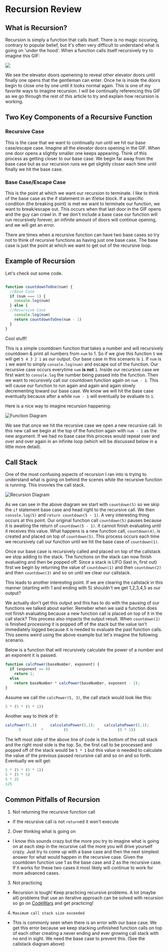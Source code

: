 # Recursion Review

## What is Recursion?

Recursion is simply a function that calls itself. There is no magic occuring, contrary to popular belief, but it's often very difficult to understand what is going on 'under the hood'. When a function calls itself recursively try to imagine this GIF:

![](https://lh6.googleusercontent.com/-BOYdZI6tT7Y/UJwzRKYdQNI/AAAAAAAC5js/Ltg-gd6SCQQ/photo.jpg)

We see the elevator doors openening to reveal other elevator doors until finally one opens that the gentleman can enter. Once he is inside the doors begin to close one by one until it looks normal again. This is one of my favorite ways to imagine recursion. I will be continually referencing this GIF as we go through the rest of this article to try and explain how recursion is working.

## Two Key Components of a Recursive Function

### Recursive Case

This is the case that we want to continually run until we hit our base case/escape case. Imagine all the elevator doors opening in the GIF. When one door opens a slightly smaller one keeps appearing. Think of this process as getting closer to our base case. We begin far away from the base case but as our recursion runs we get slightly closer each time until finally we hit the base case.

### Base Case/Escape Case

This is the point at which we want our recursion to terminate. I like to think of the base case as the if statement in an if/else block. If a specific condition (the breaking point) is met we want to terminate our function, we want to break/escape out. This occurs when that last door in the GIF opens and the guy can crawl in. If we don't include a base case our function will run recursively forever, an infinite amount of doors will continue opening, and we will get an error.

There are times when a recursive function can have two base cases so try not to think of recursive functions as having just one base case. The base case is just the point at which we want to get out of the recursive loop.

## Example of Recursion

Let's check out some code.

```js

function countdownToOne(num) {
  //Base Case
  if (num === 1) {
    console.log(num)
  } else {
  //Recursive Case
    console.log(num)
    return countdownToOne(num - 1)
  }
}

```

Cool stuff!

This is a simple countdown function that takes a number and will recursively countdown & print all numbers from ```num``` to 1. So if we give this function ```5``` we will get ```5 4 3 2 1``` as our output. Our base case in this scenario is ```1```. If ```num``` is ```1``` we want to simply ```console.log(num)``` and escape out of the function. Our recursive case occurs everytime ```num``` **is not** ```1```. Inside our recursive case we first want to ```console.log``` the number being passed into the function. Then we want to recursively call our countdown function again on ```num - 1```. This will cause our function to run again and again and again slowly decrementing toward our base case. We know we will hit the base case eventually because after a while ```num - 1``` will eventually be evaluate to ```1```.

Here is a nice way to imagine recursion happening:

![Function Diagram](https://i.imgur.com/iUXlI48.png)

We see that once we hit the recursive case we open a new recursive call. In this new call we begin at the top of the function again with ```num - 1``` as the new argument. If we had no base case this process would repeat over and over and over again in an infinite loop (which will be discussed below in a little more detail).

## Call Stack

One of the most confusing aspects of recursion I ran into is trying to understand what is going on behind the scenes while the recursive function is running. This invovles the call stack.

![Recursion Diagram](https://i.imgur.com/cRjhcCv.png)

As we can see in the above diagram we start with ```countdown(5)``` so we skip the ```if``` statement base case and head right to the recursive call. We then ```console.log(5)``` and ```return countdown(5 - 1)```. A very interesting thing occurs at this point. Our original function call ```countdown(5)``` pauses because it is awaiting the return of ```countdown(5 - 1)```. It cannot finish evaluating until it receives this value. What happens is a new function call, ```countdown(4)```, is created and placed on top of ```countdown(5)```. This process occurs each time we recursively call our function until we hit the base case of ```countdown(1)```.

Once our base case is recursively called and placed on top of the callstack we stop adding to the stack. The functions on the stack can now finish evaluating and then be popped off. Since a stack is LIFO (last in, first out) first we begin by returning the value of ```countdown(1)``` and then ```countdown(2)``` and then ```countdown(3)``` and so on until we clear our callstack.

This leads to another interesting point. If we are clearing the callstack in this manner (starting with 1 and ending with 5) shouldn't we get 1,2,3,4,5 as our output?

We actually don't get this output and this has to do with the pausing of our functions we talked about earlier. Remeber when we said a function does not finish evaluating because a new function call is placed on top of it in the call stack? This process also impacts the output result. When ```countdown(1)``` is finished processing it is popped off of the stack but the value isn't immediately logged because it is needed to evaluate the past function calls. This seems weird using the above example but let's imagine the following scenario.

Below is a function that will recursively calculate the power of a number and an exponent it is passed.

```js
function calcPower(baseNumber, exponent) {
  if (exponent == 0)
    return 1;
  else
    return baseNumber * calcPower(baseNumber, exponent - 1);
}
```

Assume we call the ```calcPower(5, 3)```, the call stack would look like this:

```js
5 * (5 * (5 * 1))
```

Another way to think of it:

```js
calcPower(5,3)      calculatePower(5,2);    calculatePower(5,1);
      5         *         (5             *        (5 * 1))
```

The left most side of the above line of code is the bottom of the call stack and the right most side is the top. So, the first call to be processed and popped off of the stack would be ```5 * 1``` but this value is needed to calculate the value of the previous paused recursive call and so on and so forth. Eventually we will get:

```js
5 * (5 * (5 * 1))
5 * (5 * 5)
5 * 25
125
```

## Common Pitfalls of Recursion

1. Not returning the recursive function call
  - If the recursive call is not ```return```ed it won't execute
2. Over thinking what is going on
  - I know this sounds crazy but the more you try to imagine what is going on at each step in the recursive call the more you will drive yourself crazy. Just try to come up with a base case and then the next simplest answer for what would happen in the recursive case. Given the countdown function use 1 as the base case and 2 as the recursive case. If it works for these two cases it most likely will continue to work for more advanced cases.
3. Not practicing
  - Recursion is tough! Keep practicing recursive problems. A lot (maybe all) problems that use an iterative approach can be solved with recursion so go on [CodeWars](www.codewars.com) and get practicing!
4. ```Maximum call stack size exceeded```
  - This is commonly seen when there is an error with our base case. We get this error because we keep stacking unfinished function calls on top of each other creating a never ending and ever growing call stack with no end in sight. We need the base case to prevent this. (See the callstack diagram above)
